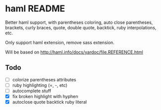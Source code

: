# haml README
Better haml support, with parentheses coloring, auto close parentheses, brackets,
curly braces, quote, double quote, backtick, ruby interpolations, etc.

Only support haml extension, remove sass extension.

Will be based on http://haml.info/docs/yardoc/file.REFERENCE.html

## Todo

- [ ] colorize parentheses attributes
- [ ] ruby highlighting (=, -, etc)
- [ ] autocomplete stuff
- [x] fix broken highlight with hyphen
- [x] autoclose quote backtick ruby literal
